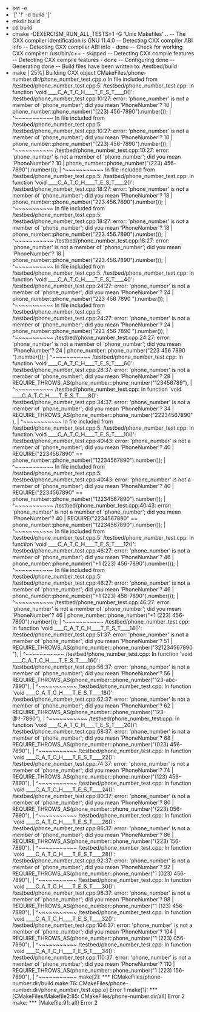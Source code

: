 + set -e
+ '[' '!' -d build ']'
+ mkdir build
+ cd build
+ cmake -DEXERCISM_RUN_ALL_TESTS=1 -G 'Unix Makefiles' ..
-- The CXX compiler identification is GNU 11.4.0
-- Detecting CXX compiler ABI info
-- Detecting CXX compiler ABI info - done
-- Check for working CXX compiler: /usr/bin/c++ - skipped
-- Detecting CXX compile features
-- Detecting CXX compile features - done
-- Configuring done
-- Generating done
-- Build files have been written to: /testbed/build
+ make
[ 25%] Building CXX object CMakeFiles/phone-number.dir/phone_number_test.cpp.o
In file included from /testbed/phone_number_test.cpp:5:
/testbed/phone_number_test.cpp: In function 'void ____C_A_T_C_H____T_E_S_T____0()':
/testbed/phone_number_test.cpp:10:27: error: 'phone_number' is not a member of 'phone_number'; did you mean 'PhoneNumber'?
   10 |             phone_number::phone_number("(223) 456-7890").number());
      |                           ^~~~~~~~~~~~
In file included from /testbed/phone_number_test.cpp:5:
/testbed/phone_number_test.cpp:10:27: error: 'phone_number' is not a member of 'phone_number'; did you mean 'PhoneNumber'?
   10 |             phone_number::phone_number("(223) 456-7890").number());
      |                           ^~~~~~~~~~~~
/testbed/phone_number_test.cpp:10:27: error: 'phone_number' is not a member of 'phone_number'; did you mean 'PhoneNumber'?
   10 |             phone_number::phone_number("(223) 456-7890").number());
      |                           ^~~~~~~~~~~~
In file included from /testbed/phone_number_test.cpp:5:
/testbed/phone_number_test.cpp: In function 'void ____C_A_T_C_H____T_E_S_T____2()':
/testbed/phone_number_test.cpp:18:27: error: 'phone_number' is not a member of 'phone_number'; did you mean 'PhoneNumber'?
   18 |             phone_number::phone_number("223.456.7890").number());
      |                           ^~~~~~~~~~~~
In file included from /testbed/phone_number_test.cpp:5:
/testbed/phone_number_test.cpp:18:27: error: 'phone_number' is not a member of 'phone_number'; did you mean 'PhoneNumber'?
   18 |             phone_number::phone_number("223.456.7890").number());
      |                           ^~~~~~~~~~~~
/testbed/phone_number_test.cpp:18:27: error: 'phone_number' is not a member of 'phone_number'; did you mean 'PhoneNumber'?
   18 |             phone_number::phone_number("223.456.7890").number());
      |                           ^~~~~~~~~~~~
In file included from /testbed/phone_number_test.cpp:5:
/testbed/phone_number_test.cpp: In function 'void ____C_A_T_C_H____T_E_S_T____4()':
/testbed/phone_number_test.cpp:24:27: error: 'phone_number' is not a member of 'phone_number'; did you mean 'PhoneNumber'?
   24 |             phone_number::phone_number("223 456   7890   ").number());
      |                           ^~~~~~~~~~~~
In file included from /testbed/phone_number_test.cpp:5:
/testbed/phone_number_test.cpp:24:27: error: 'phone_number' is not a member of 'phone_number'; did you mean 'PhoneNumber'?
   24 |             phone_number::phone_number("223 456   7890   ").number());
      |                           ^~~~~~~~~~~~
/testbed/phone_number_test.cpp:24:27: error: 'phone_number' is not a member of 'phone_number'; did you mean 'PhoneNumber'?
   24 |             phone_number::phone_number("223 456   7890   ").number());
      |                           ^~~~~~~~~~~~
/testbed/phone_number_test.cpp: In function 'void ____C_A_T_C_H____T_E_S_T____6()':
/testbed/phone_number_test.cpp:28:37: error: 'phone_number' is not a member of 'phone_number'; did you mean 'PhoneNumber'?
   28 |     REQUIRE_THROWS_AS(phone_number::phone_number("123456789"),
      |                                     ^~~~~~~~~~~~
/testbed/phone_number_test.cpp: In function 'void ____C_A_T_C_H____T_E_S_T____8()':
/testbed/phone_number_test.cpp:34:37: error: 'phone_number' is not a member of 'phone_number'; did you mean 'PhoneNumber'?
   34 |     REQUIRE_THROWS_AS(phone_number::phone_number("22234567890"),
      |                                     ^~~~~~~~~~~~
In file included from /testbed/phone_number_test.cpp:5:
/testbed/phone_number_test.cpp: In function 'void ____C_A_T_C_H____T_E_S_T____10()':
/testbed/phone_number_test.cpp:40:43: error: 'phone_number' is not a member of 'phone_number'; did you mean 'PhoneNumber'?
   40 |     REQUIRE("2234567890" == phone_number::phone_number("12234567890").number());
      |                                           ^~~~~~~~~~~~
In file included from /testbed/phone_number_test.cpp:5:
/testbed/phone_number_test.cpp:40:43: error: 'phone_number' is not a member of 'phone_number'; did you mean 'PhoneNumber'?
   40 |     REQUIRE("2234567890" == phone_number::phone_number("12234567890").number());
      |                                           ^~~~~~~~~~~~
/testbed/phone_number_test.cpp:40:43: error: 'phone_number' is not a member of 'phone_number'; did you mean 'PhoneNumber'?
   40 |     REQUIRE("2234567890" == phone_number::phone_number("12234567890").number());
      |                                           ^~~~~~~~~~~~
In file included from /testbed/phone_number_test.cpp:5:
/testbed/phone_number_test.cpp: In function 'void ____C_A_T_C_H____T_E_S_T____12()':
/testbed/phone_number_test.cpp:46:27: error: 'phone_number' is not a member of 'phone_number'; did you mean 'PhoneNumber'?
   46 |             phone_number::phone_number("+1 (223) 456-7890").number());
      |                           ^~~~~~~~~~~~
In file included from /testbed/phone_number_test.cpp:5:
/testbed/phone_number_test.cpp:46:27: error: 'phone_number' is not a member of 'phone_number'; did you mean 'PhoneNumber'?
   46 |             phone_number::phone_number("+1 (223) 456-7890").number());
      |                           ^~~~~~~~~~~~
/testbed/phone_number_test.cpp:46:27: error: 'phone_number' is not a member of 'phone_number'; did you mean 'PhoneNumber'?
   46 |             phone_number::phone_number("+1 (223) 456-7890").number());
      |                           ^~~~~~~~~~~~
/testbed/phone_number_test.cpp: In function 'void ____C_A_T_C_H____T_E_S_T____14()':
/testbed/phone_number_test.cpp:51:37: error: 'phone_number' is not a member of 'phone_number'; did you mean 'PhoneNumber'?
   51 |     REQUIRE_THROWS_AS(phone_number::phone_number("321234567890"),
      |                                     ^~~~~~~~~~~~
/testbed/phone_number_test.cpp: In function 'void ____C_A_T_C_H____T_E_S_T____16()':
/testbed/phone_number_test.cpp:56:37: error: 'phone_number' is not a member of 'phone_number'; did you mean 'PhoneNumber'?
   56 |     REQUIRE_THROWS_AS(phone_number::phone_number("123-abc-7890"),
      |                                     ^~~~~~~~~~~~
/testbed/phone_number_test.cpp: In function 'void ____C_A_T_C_H____T_E_S_T____18()':
/testbed/phone_number_test.cpp:62:37: error: 'phone_number' is not a member of 'phone_number'; did you mean 'PhoneNumber'?
   62 |     REQUIRE_THROWS_AS(phone_number::phone_number("123-@:!-7890"),
      |                                     ^~~~~~~~~~~~
/testbed/phone_number_test.cpp: In function 'void ____C_A_T_C_H____T_E_S_T____20()':
/testbed/phone_number_test.cpp:68:37: error: 'phone_number' is not a member of 'phone_number'; did you mean 'PhoneNumber'?
   68 |     REQUIRE_THROWS_AS(phone_number::phone_number("(023) 456-7890"),
      |                                     ^~~~~~~~~~~~
/testbed/phone_number_test.cpp: In function 'void ____C_A_T_C_H____T_E_S_T____22()':
/testbed/phone_number_test.cpp:74:37: error: 'phone_number' is not a member of 'phone_number'; did you mean 'PhoneNumber'?
   74 |     REQUIRE_THROWS_AS(phone_number::phone_number("(123) 456-7890"),
      |                                     ^~~~~~~~~~~~
/testbed/phone_number_test.cpp: In function 'void ____C_A_T_C_H____T_E_S_T____24()':
/testbed/phone_number_test.cpp:80:37: error: 'phone_number' is not a member of 'phone_number'; did you mean 'PhoneNumber'?
   80 |     REQUIRE_THROWS_AS(phone_number::phone_number("(223) 056-7890"),
      |                                     ^~~~~~~~~~~~
/testbed/phone_number_test.cpp: In function 'void ____C_A_T_C_H____T_E_S_T____26()':
/testbed/phone_number_test.cpp:86:37: error: 'phone_number' is not a member of 'phone_number'; did you mean 'PhoneNumber'?
   86 |     REQUIRE_THROWS_AS(phone_number::phone_number("(223) 156-7890"),
      |                                     ^~~~~~~~~~~~
/testbed/phone_number_test.cpp: In function 'void ____C_A_T_C_H____T_E_S_T____28()':
/testbed/phone_number_test.cpp:92:37: error: 'phone_number' is not a member of 'phone_number'; did you mean 'PhoneNumber'?
   92 |     REQUIRE_THROWS_AS(phone_number::phone_number("1 (023) 456-7890"),
      |                                     ^~~~~~~~~~~~
/testbed/phone_number_test.cpp: In function 'void ____C_A_T_C_H____T_E_S_T____30()':
/testbed/phone_number_test.cpp:98:37: error: 'phone_number' is not a member of 'phone_number'; did you mean 'PhoneNumber'?
   98 |     REQUIRE_THROWS_AS(phone_number::phone_number("1 (123) 456-7890"),
      |                                     ^~~~~~~~~~~~
/testbed/phone_number_test.cpp: In function 'void ____C_A_T_C_H____T_E_S_T____32()':
/testbed/phone_number_test.cpp:104:37: error: 'phone_number' is not a member of 'phone_number'; did you mean 'PhoneNumber'?
  104 |     REQUIRE_THROWS_AS(phone_number::phone_number("1 (223) 056-7890"),
      |                                     ^~~~~~~~~~~~
/testbed/phone_number_test.cpp: In function 'void ____C_A_T_C_H____T_E_S_T____34()':
/testbed/phone_number_test.cpp:110:37: error: 'phone_number' is not a member of 'phone_number'; did you mean 'PhoneNumber'?
  110 |     REQUIRE_THROWS_AS(phone_number::phone_number("1 (223) 156-7890"),
      |                                     ^~~~~~~~~~~~
make[2]: *** [CMakeFiles/phone-number.dir/build.make:76: CMakeFiles/phone-number.dir/phone_number_test.cpp.o] Error 1
make[1]: *** [CMakeFiles/Makefile2:85: CMakeFiles/phone-number.dir/all] Error 2
make: *** [Makefile:91: all] Error 2
